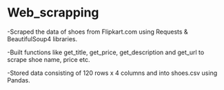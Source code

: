 # Web_scrapping



-Scraped the data of shoes from Flipkart.com using Requests & BeautifulSoup4 libraries.

-Built functions like get_title, get_price, get_description and get_url to scrape shoe name, price etc.

-Stored data consisting of 120 rows x 4 columns and into shoes.csv using Pandas.
